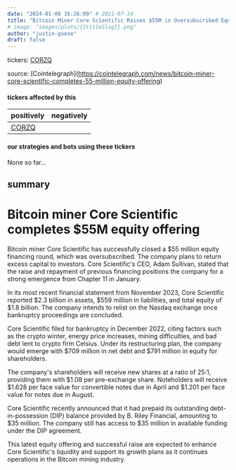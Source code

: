 ```yaml
---
date: "2024-01-08 16:26:09" # 2021-07-14
title: "Bitcoin Miner Core Scientific Raises $55M in Oversubscribed Equity Offering"
# image: "images/plots/{{titleSlag}}.png"
author: "justin-guese"
draft: false
---
```

tickers: <a href='https://finance.yahoo.com/quote/CORZQ' target='_blank'>CORZQ</a> 

source: [Cointelegraph](<a href='https://cointelegraph.com/news/bitcoin-miner-core-scientific-completes-55-million-equity-offering' target='_blank'>https://cointelegraph.com/news/bitcoin-miner-core-scientific-completes-55-million-equity-offering</a>)

#### tickers affected by this

| positively | negatively |
|------------|------------
| <a href='https://finance.yahoo.com/quote/CORZQ' target='_blank'>CORZQ</a> |  |

#### our strategies and bots using these tickers

None so far...

## summary

# Bitcoin miner Core Scientific completes $55M equity offering

Bitcoin miner Core Scientific has successfully closed a $55 million equity financing round, which was oversubscribed. The company plans to return excess capital to investors. Core Scientific's CEO, Adam Sullivan, stated that the raise and repayment of previous financing positions the company for a strong emergence from Chapter 11 in January.

In its most recent financial statement from November 2023, Core Scientific reported $2.3 billion in assets, $559 million in liabilities, and total equity of $1.8 billion. The company intends to relist on the Nasdaq exchange once bankruptcy proceedings are concluded.

Core Scientific filed for bankruptcy in December 2022, citing factors such as the crypto winter, energy price increases, mining difficulties, and bad debt lent to crypto firm Celsius. Under its restructuring plan, the company would emerge with $709 million in net debt and $791 million in equity for shareholders.

The company's shareholders will receive new shares at a ratio of 25:1, providing them with $1.08 per pre-exchange share. Noteholders will receive $1.628 per face value for convertible notes due in April and $1.201 per face value for notes due in August.

Core Scientific recently announced that it had prepaid its outstanding debt-in-possession (DIP) balance provided by B. Riley Financial, amounting to $35 million. The company still has access to $35 million in available funding under the DIP agreement.

This latest equity offering and successful raise are expected to enhance Core Scientific's liquidity and support its growth plans as it continues operations in the Bitcoin mining industry.